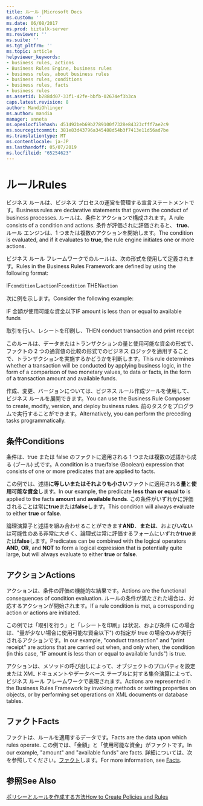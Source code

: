 ```yaml
---
title: ルール |Microsoft Docs
ms.custom: ''
ms.date: 06/08/2017
ms.prod: biztalk-server
ms.reviewer: ''
ms.suite: ''
ms.tgt_pltfrm: ''
ms.topic: article
helpviewer_keywords:
- business rules, actions
- Business Rules Engine, business rules
- business rules, about business rules
- business rules, conditions
- business rules, facts
- business rules
ms.assetid: b288dd07-33f1-42fe-bbfb-02674ef3b3ca
caps.latest.revision: 8
author: MandiOhlinger
ms.author: mandia
manager: anneta
ms.openlocfilehash: d51492beb69b2789100f7328e84323cfff7ae2c9
ms.sourcegitcommit: 381e83d43796a345488d54b3f7413e11d56ad7be
ms.translationtype: MT
ms.contentlocale: ja-JP
ms.lasthandoff: 05/07/2019
ms.locfileid: "65254623"
---
```

# <a name="rules"></a><span data-ttu-id="c3b22-102">ルール</span><span class="sxs-lookup"><span data-stu-id="c3b22-102">Rules</span></span>
<span data-ttu-id="c3b22-103">ビジネス ルールは、ビジネス プロセスの運営を管理する宣言ステートメントです。</span><span class="sxs-lookup"><span data-stu-id="c3b22-103">Business rules are declarative statements that govern the conduct of business processes.</span></span> <span data-ttu-id="c3b22-104">ルールは、条件とアクションで構成されます。</span><span class="sxs-lookup"><span data-stu-id="c3b22-104">A rule consists of a condition and actions.</span></span> <span data-ttu-id="c3b22-105">条件が評価されに評価されると、 **true**、ルール エンジンは、1 つまたは複数のアクションを開始します。</span><span class="sxs-lookup"><span data-stu-id="c3b22-105">The condition is evaluated, and if it evaluates to **true**, the rule engine initiates one or more actions.</span></span>  
  
 <span data-ttu-id="c3b22-106">ビジネス ルール フレームワークでのルールは、次の形式を使用して定義されます。</span><span class="sxs-lookup"><span data-stu-id="c3b22-106">Rules in the Business Rules Framework are defined by using the following format:</span></span>  
  
 <span data-ttu-id="c3b22-107">IF`condition`し`action`</span><span class="sxs-lookup"><span data-stu-id="c3b22-107">IF`condition` THEN`action`</span></span>  
  
 <span data-ttu-id="c3b22-108">次に例を示します。</span><span class="sxs-lookup"><span data-stu-id="c3b22-108">Consider the following example:</span></span>  
  
 <span data-ttu-id="c3b22-109">IF 金額が使用可能な資金以下</span><span class="sxs-lookup"><span data-stu-id="c3b22-109">IF amount is less than or equal to available funds</span></span>  
  
 <span data-ttu-id="c3b22-110">取引を行い、レシートを印刷し、</span><span class="sxs-lookup"><span data-stu-id="c3b22-110">THEN conduct transaction and print receipt</span></span>  
  
 <span data-ttu-id="c3b22-111">このルールは、データまたはトランザクションの量と使用可能な資金の形式で、ファクトの 2 つの通貨値の比較の形式でのビジネス ロジックを適用することで、トランザクションを実施するかどうかを判断します。</span><span class="sxs-lookup"><span data-stu-id="c3b22-111">This rule determines whether a transaction will be conducted by applying business logic, in the form of a comparison of two monetary values, to data or facts, in the form of a transaction amount and available funds.</span></span>  
  
 <span data-ttu-id="c3b22-112">作成、変更、バージョンについては、ビジネス ルール作成ツールを使用して、ビジネス ルールを展開できます。</span><span class="sxs-lookup"><span data-stu-id="c3b22-112">You can use the Business Rule Composer to create, modify, version, and deploy business rules.</span></span> <span data-ttu-id="c3b22-113">前のタスクをプログラムで実行することができます。</span><span class="sxs-lookup"><span data-stu-id="c3b22-113">Alternatively, you can perform the preceding tasks programmatically.</span></span>  
  
## <a name="conditions"></a><span data-ttu-id="c3b22-114">条件</span><span class="sxs-lookup"><span data-stu-id="c3b22-114">Conditions</span></span>  
 <span data-ttu-id="c3b22-115">条件は、true または false のファクトに適用される 1 つまたは複数の述語から成る (ブール) 式です。</span><span class="sxs-lookup"><span data-stu-id="c3b22-115">A condition is a true/false (Boolean) expression that consists of one or more predicates that are applied to facts.</span></span>  
  
 <span data-ttu-id="c3b22-116">この例では、述語**に等しいまたはそれよりも小さい**ファクトに適用される**量**と**使用可能な資金**します。</span><span class="sxs-lookup"><span data-stu-id="c3b22-116">In our example, the predicate **less than or equal to** is applied to the facts **amount** and **available funds**.</span></span> <span data-ttu-id="c3b22-117">この条件がいずれかに評価されることは常に**true**または**false**します。</span><span class="sxs-lookup"><span data-stu-id="c3b22-117">This condition will always evaluate to either **true** or **false**.</span></span>  
  
 <span data-ttu-id="c3b22-118">論理演算子と述語を組み合わせることができます**AND**、**または**、および**いない**は可能性のある非常に大きく、論理式は常に評価するフォームにいずれか**true**または**false**します。</span><span class="sxs-lookup"><span data-stu-id="c3b22-118">Predicates can be combined with the logical operators **AND**, **OR**, and **NOT** to form a logical expression that is potentially quite large, but will always evaluate to either **true** or **false**.</span></span>  
  
## <a name="actions"></a><span data-ttu-id="c3b22-119">アクション</span><span class="sxs-lookup"><span data-stu-id="c3b22-119">Actions</span></span>  
 <span data-ttu-id="c3b22-120">アクションは、条件の評価の機能的な結果です。</span><span class="sxs-lookup"><span data-stu-id="c3b22-120">Actions are the functional consequences of condition evaluation.</span></span> <span data-ttu-id="c3b22-121">ルールの条件が満たされた場合は、対応するアクションが開始されます。</span><span class="sxs-lookup"><span data-stu-id="c3b22-121">If a rule condition is met, a corresponding action or actions are initiated.</span></span>  
  
 <span data-ttu-id="c3b22-122">この例では「取引を行う」と「レシートを印刷」は状況、および条件 (この場合は、"量が少ない場合に使用可能な資金以下") の指定が true の場合のみが実行されるアクションです。</span><span class="sxs-lookup"><span data-stu-id="c3b22-122">In our example, "conduct transaction" and "print receipt" are actions that are carried out when, and only when, the condition (in this case, "IF amount is less than or equal to available funds") is true.</span></span>  
  
 <span data-ttu-id="c3b22-123">アクションは、メソッドの呼び出しによって、オブジェクトのプロパティを設定または XML ドキュメントやデータベース テーブルに対する集合演算によって、ビジネス ルール フレームワークで表現されます。</span><span class="sxs-lookup"><span data-stu-id="c3b22-123">Actions are represented in the Business Rules Framework by invoking methods or setting properties on objects, or by performing set operations on XML documents or database tables.</span></span>  
  
## <a name="facts"></a><span data-ttu-id="c3b22-124">ファクト</span><span class="sxs-lookup"><span data-stu-id="c3b22-124">Facts</span></span>  
 <span data-ttu-id="c3b22-125">ファクトは、ルールを適用するデータです。</span><span class="sxs-lookup"><span data-stu-id="c3b22-125">Facts are the data upon which rules operate.</span></span> <span data-ttu-id="c3b22-126">この例では、「金額」と「使用可能な資金」がファクトです。</span><span class="sxs-lookup"><span data-stu-id="c3b22-126">In our example, "amount" and "available funds" are facts.</span></span> <span data-ttu-id="c3b22-127">詳細については、次を参照してください。[ファクト](../core/facts.md)します。</span><span class="sxs-lookup"><span data-stu-id="c3b22-127">For more information, see [Facts](../core/facts.md).</span></span>  
  
## <a name="see-also"></a><span data-ttu-id="c3b22-128">参照</span><span class="sxs-lookup"><span data-stu-id="c3b22-128">See Also</span></span>  
 [<span data-ttu-id="c3b22-129">ポリシーとルールを作成する方法</span><span class="sxs-lookup"><span data-stu-id="c3b22-129">How to Create Policies and Rules</span></span>](../core/how-to-create-policies-and-rules.md)